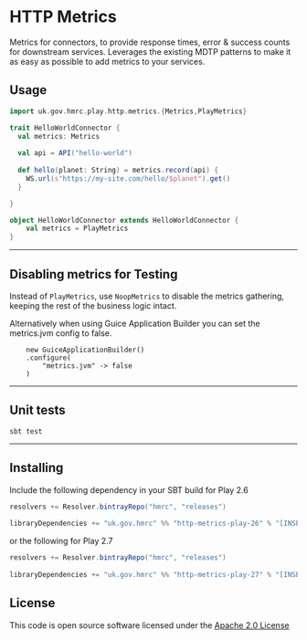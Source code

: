 # HTTP Metrics

Metrics for connectors, to provide response times, error & success counts for downstream services.  Leverages the existing MDTP patterns to make it as easy as possible to add metrics to your services.   

## Usage 

```scala
import uk.gov.hmrc.play.http.metrics.{Metrics,PlayMetrics}

trait HelloWorldConnector { 
  val metrics: Metrics
    
  val api = API("hello-world") 
    
  def hello(planet: String) = metrics.record(api) {
    WS.url(s"https://my-site.com/hello/$planet").get()
  }

}

object HelloWorldConnector extends HelloWorldConnector {
    val metrics = PlayMetrics 
}
```

---
## Disabling metrics for Testing

Instead of `PlayMetrics`, use `NoopMetrics` to disable the metrics gathering, keeping the rest of the business logic intact. 

Alternatively when using Guice Application Builder you can set the metrics.jvm config to false.
```
    new GuiceApplicationBuilder()
    .configure(
        "metrics.jvm" -> false
    )
```

---

## Unit tests
```
sbt test
```

---

## Installing
 
Include the following dependency in your SBT build for Play 2.6

``` scala
resolvers += Resolver.bintrayRepo("hmrc", "releases")
 
libraryDependencies += "uk.gov.hmrc" %% "http-metrics-play-26" % "[INSERT-VERSION]"
```

or the following for Play 2.7


``` scala
resolvers += Resolver.bintrayRepo("hmrc", "releases")
 
libraryDependencies += "uk.gov.hmrc" %% "http-metrics-play-27" % "[INSERT-VERSION]"
```

## License

This code is open source software licensed under the [Apache 2.0 License]("http://www.apache.org/licenses/LICENSE-2.0.html")
